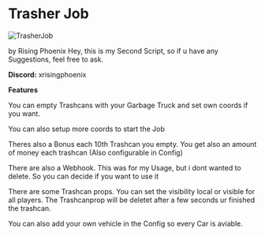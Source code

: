 # Trasher Job

![TrasherJob](https://github.com/Ph-o-e-n-ix/phoenix_trasherjob/assets/119653707/a4ee8c14-8e3f-4d94-b09a-68d23c3ef4f2)


by Rising Phoenix 
Hey, this is my Second Script, so if u have any Suggestions, feel free to ask.

**Discord:** 
xrisingphoenix

**Features**

You can empty Trashcans with your Garbage Truck and set own coords if you want.

You can also setup more coords to start the Job

Theres also a Bonus each 10th Trashcan you empty. You get also an amount of money each trashcan
(Also configurable in Config)

There are also a Webhook. This was for my Usage, but i dont wanted to delete. So you can decide if you want to use it

There are some Trashcan props. You can set the visibility local or visible for all players. The Trashcanprop will be deletet after a few seconds ur finished the trashcan.

You can also add your own vehicle in the Config so every Car is aviable.
